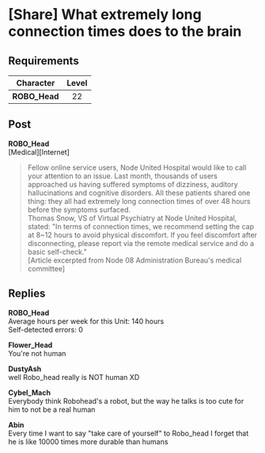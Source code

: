# [Share] What extremely long connection times does to the brain
## Requirements
|  Character  |Level|
|-------------|:---:|
|**ROBO_Head**| 22  |

## Post
**ROBO_Head**<br>
[Medical][Internet]<br>
> Fellow online service users, Node United Hospital would like to call your attention to an issue. Last month, thousands of users approached us having suffered symptoms of dizziness, auditory hallucinations and cognitive disorders. All these patients shared one thing: they all had extremely long connection times of over 48 hours before the symptoms surfaced.<br>
> Thomas Snow, VS of Virtual Psychiatry at Node United Hospital, stated: "In terms of connection times, we recommend setting the cap at 8\~12 hours to avoid physical discomfort. If you feel discomfort after disconnecting, please report via the remote medical service and do a basic self\-check."<br>
[Article excerpted from Node 08 Administration Bureau's medical committee]
## Replies
**ROBO_Head**<br>
Average hours per week for this Unit: 140 hours<br>
Self\-detected errors: 0

**Flower_Head**<br>
You're not human

**DustyAsh**<br>
well Robo\_head really is NOT human XD

**Cybel_Mach**<br>
Everybody think Robohead's a robot, but the way he talks is too cute for him to not be a real human

**Abin**<br>
Every time I want to say "take care of yourself" to Robo\_head I forget that he is like 10000 times more durable than humans

